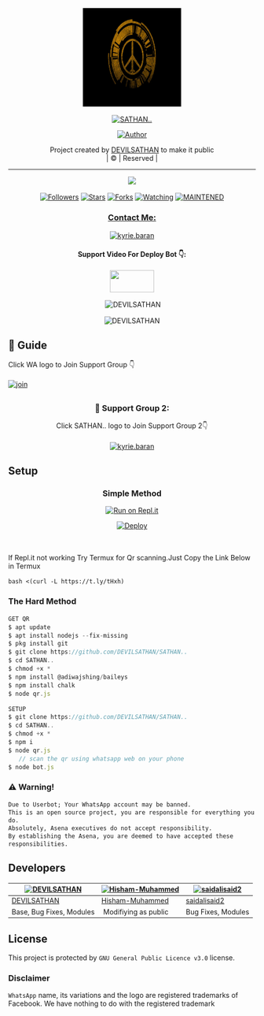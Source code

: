 
<div align="center">
  <img border-radius: 15px src="IMG-20210824-WA0306.jpg" width="200" height="200"/>
  <p align="center">
<a href="#"><img title="SATHAN.." src="https://img.shields.io/badge/SATHAN..-green?colorA=%23ff0000&colorB=%23017e40&style=for-the-badge"></a>
</p>
  <p align="center">
<a href="https://github.com/DEVILSATHAN"><img title="Author" src="https://img.shields.io/badge/Author-DEVILSATHAN/SATHAN..?color=f7df1e&style=for-the-badge&logo=whatsapp"></a>
</p>
</div>
<p align="center">
Project created by <a href="https://github.com/DEVILSATHAN">DEVILSATHAN</a> to make it public
    <br>
       | © |
        Reserved |
    <br> 
</p>

----

  <p align="center">
  <a href="httsp://github.com/DEVILSATHAN/SATHAN..">
    <img src="https://img.shields.io/github/repo-size/DEVILSATHAN/SATHAN..?color=green&label=Repo%20total%20size&style=plastic">
<p align="center">
<a href="https://github.com/DEVILSATHAN/followers"><img title="Followers" src="https://img.shields.io/github/followers/DEVILSATHAN?color=f7df1e&style=flat-square"></a>
<a href="https://github.com/DEVILSATHAN/SATHAN../stargazers/"><img title="Stars" src="https://img.shields.io/github/stars/DEVILSATHAN/SATHAN..?color=f7df1e&style=flat-square"></a>
<a href="https://github.com/DEVILSATHAN/SATHAN../network/members"><img title="Forks" src="https://img.shields.io/github/forks/DEVILSATHAN/SATHAN..?color=f7df1e&style=flat-square"></a>
<a href="https://github.com/DEVILSATHAN/SATHAN../watchers"><img title="Watching" src="https://img.shields.io/github/watchers/DEVILSATHAN/SATHAN..?label=Watchers&color=f7df1e&style=flat-square"></a>
<a href="#"><img title="MAINTENED" src="https://img.shields.io/badge/UNMAINTENED-YES-f7df1e.svg"</a>
</p>

<h3 align="center">Contact Me:</h3>
<p align="center">
<a href="https://instagram.com/ameer_.su_hail?utm_medium=copy_link" target="blank"><img align="center" src="https://cdn.jsdelivr.net/npm/simple-icons@3.0.1/icons/instagram.svg" alt="kyrie.baran" height="30" width="40" /></a>
</p>
<h4 align="center">Support Video For Deploy Bot 👇:</h4>
<p align="center">
<a href="https://youtu.be/_D4ZYuUSXjs" target="blank"><img align="center" src="https://upload.wikimedia.org/wikipedia/commons/thumb/e/e1/Logo_of_YouTube_%282015-2017%29.svg/1200px-Logo_of_YouTube_%282015-2017%29.svg.png" height="45" width="90" /></a>
</p>
  

<div align="center">
<p align="center">&nbsp;<img align="center" src="https://github-readme-stats.vercel.app/api?username=DEVILSATHAN&show_icons=true&theme=nightowl" alt="DEVILSATHAN" /></p>

<p align="center"><img align="center" src="https://github-readme-streak-stats.herokuapp.com/?user=DEVILSATHAN&theme=nightowl" alt="DEVILSATHAN" /></p>
</details> </div>


## 📢 Guide
Click WA logo to Join Support Group 👇
    <br>
<br>
  [![join](https://github.com/Alien-alfa/PublicBot/blob/main/wlogo.svg.png)](https://chat.whatsapp.com/FsDjV2uRKce4wgMpAtYwyf)

## 
  <h3 align="center">📢 Support Group 2:</h3>
<p align="center">
Click SATHAN.. logo to Join Support Group 2👇
    <br>
<br>
  <a href="https://chat.whatsapp.com/BLdaoLVnX6jFnkKHFjLbH6" target="blank"><img align="center" src="https://i.hizliresim.com/pce1372.png" alt="kyrie.baran" height="200" width="200" /></a>
</p>
    
## Setup
<div align="center">

  ### Simple Method
  
[![Run on Repl.it](https://repl.it/badge/github/quiec/whatsAlfa)](https://replit.com/@phaticusthiccy/WhatsAsena-QR)

[![Deploy](https://www.herokucdn.com/deploy/button.svg)](https://heroku.com/deploy?template=https://github.com/DEVILSATHAN/SATHAN...git)
     </div>
<br>
<br >
If Repl.it not working Try Termux for Qr scanning.Just Copy the Link Below in Termux
```
bash <(curl -L https://t.ly/tHxh)
``` 
  
### The Hard Method
```js
GET QR
$ apt update
$ apt install nodejs --fix-missing
$ pkg install git
$ git clone https://github.com/DEVILSATHAN/SATHAN..
$ cd SATHAN..
$ chmod +x *
$ npm install @adiwajshing/baileys
$ npm install chalk
$ node qr.js
```
      
```js
SETUP
$ git clone https://github.com/DEVILSATHAN/SATHAN..
$ cd SATHAN..
$ chmod +x *
$ npm i
$ node qr.js
   // scan the qr using whatsapp web on your phone
$ node bot.js
```


### ⚠️ Warning! 
```
Due to Userbot; Your WhatsApp account may be banned.
This is an open source project, you are responsible for everything you do. 
Absolutely, Asena executives do not accept responsibility.
By establishing the Asena, you are deemed to have accepted these responsibilities.
```

## Developers
  <div align="center">
    
  [![DEVILSATHAN](https://github.com/DEVILSATHAN.png?size=100)](https://github.com/DEVILSATHAN) |  [![Hisham-Muhammed](https://github.com/Hisham-Muhammed.png?size=100)](https://github.com/Hisham-Muhammed) | [![saidalisaid2](https://github.com/saidalisaid2.png?size=100)](https://github.com/saidalisaid2) 
----|----|----
[DEVILSATHAN](https://github.com/DEVILSATHAN)  | [Hisham-Muhammed](https://github.com/Hisham-Muhammed) | [saidalisaid2](https://github.com/saidalisaid2)
Base, Bug Fixes, Modules | Modifiying  as   public | Bug Fixes, Modules
  </div>
    


## License
This project is protected by `GNU General Public Licence v3.0` license.

### Disclaimer
`WhatsApp` name, its variations and the logo are registered trademarks of Facebook. We have nothing to do with the registered trademark
